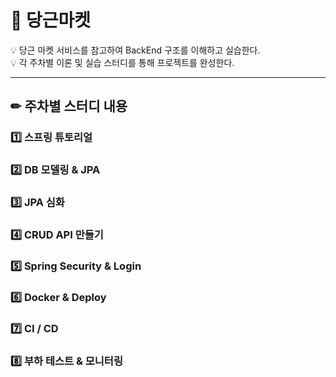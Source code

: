 # 🥕 당근마켓

<aside>
💡 당근 마켓 서비스를 참고하여 BackEnd 구조를 이해하고 실습한다.<br>
💡 각 주차별 이론 및 실습 스터디를 통해 프로젝트를 완성한다. <br>
</aside>

---
## ✏ 주차별 스터디 내용
### 1️⃣ 스프링 튜토리얼
### 2️⃣ DB 모델링 & JPA
### 3️⃣ JPA 심화
### 4️⃣ CRUD API 만들기
### 5️⃣ Spring Security & Login
### 6️⃣ Docker & Deploy
### 7️⃣ CI / CD
### 8️⃣ 부하 테스트 & 모니터링


